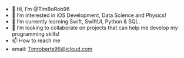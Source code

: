 - 👋 Hi, I’m @TimBoRob96
- 👀 I’m interested in iOS Development, Data Science and Physics!
- 🌱 I’m currently learning Swift, SwiftUI, Python & SQL.
- 💞️ I’m looking to collaborate on projects that can help me develop my programming skills!
- 📫 How to reach me 
- email: Timroberts96@icloud.com

<!---
TimBoRob96/TimBoRob96 is a ✨ special ✨ repository because its `README.md` (this file) appears on your GitHub profile.
You can click the Preview link to take a look at your changes.
--->
